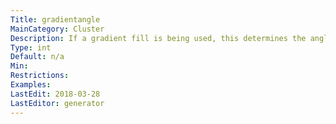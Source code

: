 ```yaml
---
Title: gradientangle
MainCategory: Cluster
Description: If a gradient fill is being used, this determines the angle of the fill.
Type: int
Default: n/a
Min: 
Restrictions: 
Examples: 
LastEdit: 2018-03-28
LastEditor: generator
---
```



